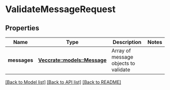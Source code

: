 # ValidateMessageRequest

## Properties

Name | Type | Description | Notes
------------ | ------------- | ------------- | -------------
**messages** | [**Vec<crate::models::Message>**](Message.md) | Array of message objects to validate | 

[[Back to Model list]](../README.md#documentation-for-models) [[Back to API list]](../README.md#documentation-for-api-endpoints) [[Back to README]](../README.md)


